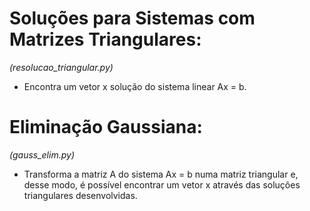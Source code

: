 # Soluções para Sistemas com Matrizes Triangulares:
*(resolucao_triangular.py)*
 - Encontra um vetor x solução do sistema linear Ax = b.

# Eliminação Gaussiana:
*(gauss_elim.py)*
 - Transforma a matriz A do sistema Ax = b numa matriz triangular e, desse modo, é possível encontrar um vetor x através das soluções triangulares desenvolvidas.